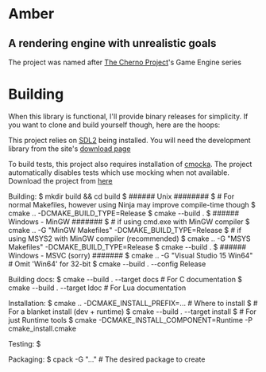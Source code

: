 # Amber
## A rendering engine with unrealistic goals

The project was named after [The Cherno Project](https://www.youtube.com/user/TheChernoProject)'s
Game Engine series

# Building
When this library is functional, I'll provide binary releases for simplicity.
If you want to clone and build yourself though, here are the hoops:

This project relies on [SDL2](https://www.libsdl.org/) being installed.
You will need the development library from the site's [download page](https://www.libsdl.org/download-2.0.php)

To build tests, this project also requires installation of [cmocka](https://cmocka.org/).
The project automatically disables tests which use mocking when not available.
Download the project from [here](https://cmocka.org/files/1.1/)


Building:
    $ mkdir build && cd build
    $ ###### Unix ########
    $ # For normal Makefiles, however using Ninja may improve compile-time though
    $ cmake .. -DCMAKE_BUILD_TYPE=Release
    $ cmake --build .
    $ ###### Windows - MinGW #######
    $ # if using cmd.exe with MinGW compiler
    $ cmake .. -G "MinGW Makefiles" -DCMAKE_BUILD_TYPE=Release
    $ # if using MSYS2 with MinGW compiler (recommended)
    $ cmake .. -G "MSYS Makefiles" -DCMAKE_BUILD_TYPE=Release
    $ cmake --build .
    $ ###### Windows - MSVC (sorry) #######
    $ cmake .. -G "Visual Studio 15 Win64"       # Omit 'Win64' for 32-bit
    $ cmake --build . --config Release

Building docs:
    $ cmake --build . --target docs # For C documentation
    $ cmake --build . --target ldoc # For Lua documentation

Installation:
    $ cmake .. -DCMAKE_INSTALL_PREFIX=... # Where to install
    $ # For a blanket install (dev + runtime)
    $ cmake --build . --target install
    $ # For just Runtime tools
    $ cmake -DCMAKE_INSTALL_COMPONENT=Runtime -P cmake_install.cmake

Testing:
    $ 

Packaging:
    $ cpack -G "..."   # The desired package to create


